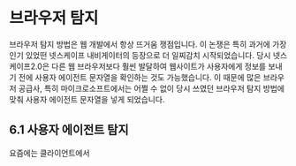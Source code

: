 # 브라우저 탐지

브라우저 탐지 방법은 웹 개발에서 항상 뜨거움 쟁점입니다. 이 논쟁은 특히 과거에 가장 인기 있었떤 넷스케이프 내비게이터의 등장으로 더 일찌감치 시작되었습니다. 당시 넷스케이프2.0은 다른 웹 브라우저보다 훨씬 발달하여 웹사이트가 사용자에게 정보를 보내기 전에 사용자 에이전트 문자열을 확인하는 것도 가능했습니다. 이 때문에 많은 브라우저 공급사, 특히 마이크로소프트에서는 어쩔 수 없이 당시 쓰였던 브라우저 탐지 방법에 맞춰 사용자 에이전트 문자열을 넣게 되었습니다.

## 6.1 사용자 에이전트 탐지
요즘에는 클라이언트에서 